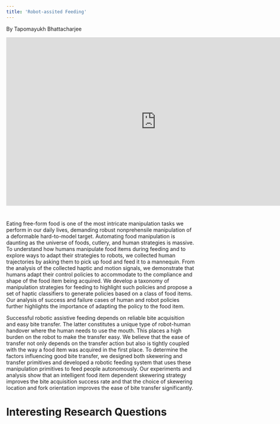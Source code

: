 ```yaml
---
title: 'Robot-assited Feeding'
---
```


By Tapomayukh Bhattacharjee

<iframe width="800" height="450" style="margin-bottom:25px" src="https://www.youtube.com/embed/t2eO4CD-0WY" frameborder="0" allow="accelerometer; autoplay; encrypted-media; gyroscope; picture-in-picture" allowfullscreen></iframe>

Eating free-form food is one of the most intricate manipulation tasks we perform in our daily lives, demanding robust nonprehensile manipulation of a deformable hard-to-model target. Automating food manipulation is daunting as the universe of foods, cutlery, and human strategies is massive. To understand how humans manipulate food items during feeding and to explore ways to adapt their strategies to robots, we collected human trajectories by asking them to pick up food and feed it to a mannequin. From the analysis of the collected haptic and motion signals, we demonstrate that humans adapt their control policies to accommodate to the compliance and shape of the food item being acquired. We develop a taxonomy of manipulation strategies for feeding to highlight such policies and propose a set of haptic classifiers to generate policies based on a class of food items. Our analysis of success and failure cases of human and robot policies further highlights the importance of adapting the policy to the food item.  

Successful robotic assistive feeding depends on reliable bite acquisition and easy bite transfer. The latter constitutes a unique type of robot-human handover where the human needs to use the mouth. This places a high burden on the robot to make the transfer easy. We believe that the ease of transfer not only depends on the transfer action but also is tightly coupled with the way a food item was acquired in the first place. To determine the factors influencing good bite transfer, we designed both skewering and transfer primitives and developed a robotic feeding system that uses these manipulation primitives to feed people autonomously. Our experiments and analysis show that an intelligent food item dependent skewering strategy improves the bite acquisition success rate and that the choice of skewering location and fork orientation improves the ease of bite transfer significantly.

# Interesting Research Questions

